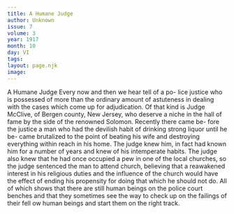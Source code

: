 ```yaml
---
title: A Humane Judge
author: Unknown
issue: 7
volume: 3
year: 1917
month: 10
day: VI
tags:
layout: page.njk
image:
---
```

A Humane Judge   Every now and then we hear tell of a po- lice justice who is possessed of more than the ordinary amount of astuteness in dealing with the cases which come up for adjudication. Of that kind is Judge McClive, of Bergen county, New Jersey, who deserve a niche in the hall of fame by the side of the renowned Solomon. Recently there came be- fore the justice a man who had the devilish habit of drinking strong liquor until he be- came brutalized to the point of beating his wife and destroying everything within reach in his home. The judge knew him, in fact had known him for a number of years and knew of his intemperate habits. The judge also knew that he had once occupied a pew in one of the local churches, so the judge sentenced the man to attend church, believing that a reawakened interest in his religious duties and the influence of the church would have the effect of ending his propensity for doing that which he should not do. All of which shows that there are still human beings on the police court benches and that they sometimes see the way to check up on the failings of their fell ow human beings and start them on the right track.   




